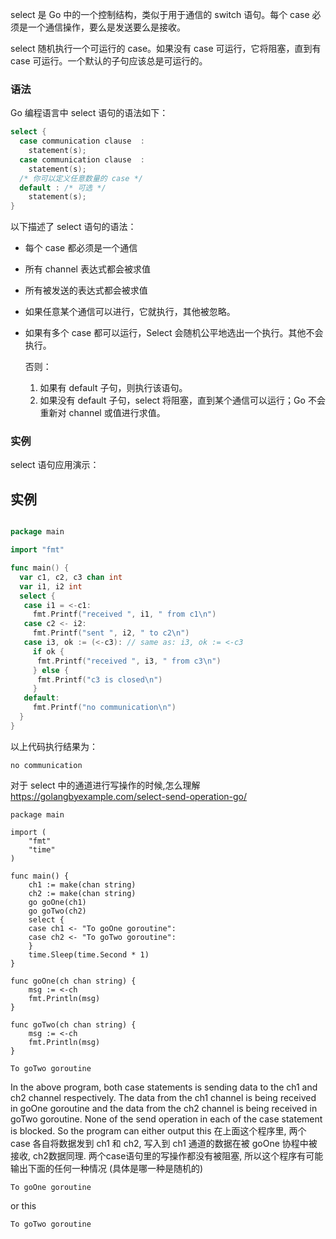 select 是 Go 中的一个控制结构，类似于用于通信的 switch 语句。每个 case 必须是一个通信操作，要么是发送要么是接收。

select 随机执行一个可运行的 case。如果没有 case 可运行，它将阻塞，直到有 case 可运行。一个默认的子句应该总是可运行的。

### 语法

Go 编程语言中 select 语句的语法如下：

```go
select {
  case communication clause  :
    statement(s);    
  case communication clause  :
    statement(s);
  /* 你可以定义任意数量的 case */
  default : /* 可选 */
    statement(s);
}
```
以下描述了 select 语句的语法：

- 每个 case 都必须是一个通信

- 所有 channel 表达式都会被求值

- 所有被发送的表达式都会被求值

- 如果任意某个通信可以进行，它就执行，其他被忽略。

- 如果有多个 case 都可以运行，Select 会随机公平地选出一个执行。其他不会执行。

  否则：

  1. 如果有 default 子句，则执行该语句。
  2. 如果没有 default 子句，select 将阻塞，直到某个通信可以运行；Go 不会重新对 channel 或值进行求值。

### 实例

select 语句应用演示：

## 实例

```go

package main

import "fmt"

func main() {
  var c1, c2, c3 chan int
  var i1, i2 int
  select {
   case i1 = <-c1:
     fmt.Printf("received ", i1, " from c1\n")
   case c2 <- i2:
     fmt.Printf("sent ", i2, " to c2\n")
   case i3, ok := (<-c3): // same as: i3, ok := <-c3
     if ok {
      fmt.Printf("received ", i3, " from c3\n")
     } else {
      fmt.Printf("c3 is closed\n")
     }
   default:
     fmt.Printf("no communication\n")
  }   
}
```
以上代码执行结果为：

```
no communication
```

对于 select 中的通道进行写操作的时候,怎么理解 https://golangbyexample.com/select-send-operation-go/
```golang
package main

import (
    "fmt"
    "time"
)

func main() {
    ch1 := make(chan string)
    ch2 := make(chan string)
    go goOne(ch1)
    go goTwo(ch2)
    select {
    case ch1 <- "To goOne goroutine":
    case ch2 <- "To goTwo goroutine":
    }
    time.Sleep(time.Second * 1)
}

func goOne(ch chan string) {
    msg := <-ch
    fmt.Println(msg)
}    

func goTwo(ch chan string) {
    msg := <-ch
    fmt.Println(msg)
}
```
```Output
To goTwo goroutine
```

In the above program, both case statements is sending data to the ch1 and ch2 channel respectively. The data from the ch1 channel is being received in goOne goroutine and the data from the ch2 channel is being received in goTwo goroutine. None of the send operation in each of the case statement is blocked.  So the program can either output this
在上面这个程序里, 两个 case 各自将数据发到 ch1 和 ch2, 写入到 ch1 通道的数据在被 goOne 协程中被接收, ch2数据同理.
两个case语句里的写操作都没有被阻塞,  所以这个程序有可能输出下面的任何一种情况 (具体是哪一种是随机的)
```
To goOne goroutine
```
or this
```
To goTwo goroutine
```